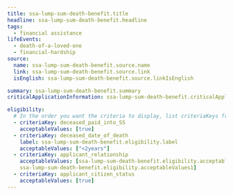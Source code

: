 ```yaml
---
title: ssa-lump-sum-death-benefit.title
headline: ssa-lump-sum-death-benefit.headline
tags:
  - financial assistance
lifeEvents:
  - death-of-a-loved-one
  - financial-hardship
source:
  name: ssa-lump-sum-death-benefit.source.name
  link: ssa-lump-sum-death-benefit.source.link
  isEnglish: ssa-lump-sum-death-benefit.source.linkIsEnglish

summary: ssa-lump-sum-death-benefit.summary
criticalApplicationInformation: ssa-lump-sum-death-benefit.criticalApplicationInformation

eligibility:
  # In the order you want the criteria to display, list criteriaKeys from the csv here, each followed by a comma-separated list of which values indicate eligibility for that criteria. Wrap individual values in quotes if they have inner commas.
  - criteriaKey: deceased_paid_into_SS
    acceptableValues: [true]
  - criteriaKey: deceased_date_of_death
    label: ssa-lump-sum-death-benefit.eligibility.label
    acceptableValues: ["<2years"]
  - criteriaKey: applicant_relationship
    acceptableValues: [ssa-lump-sum-death-benefit.eligibility.acceptableValues,
    ssa-lump-sum-death-benefit.eligibility.acceptableValues1]
  - criteriaKey: applicant_citizen_status
    acceptableValues: [true]
---
```


